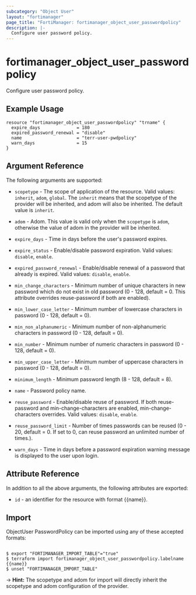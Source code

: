 ```yaml
---
subcategory: "Object User"
layout: "fortimanager"
page_title: "FortiManager: fortimanager_object_user_passwordpolicy"
description: |-
  Configure user password policy.
---
```


# fortimanager_object_user_passwordpolicy
Configure user password policy.

## Example Usage

```hcl
resource "fortimanager_object_user_passwordpolicy" "trname" {
  expire_days              = 180
  expired_password_renewal = "disable"
  name                     = "terr-user-pwdpolicy"
  warn_days                = 15
}
```

## Argument Reference


The following arguments are supported:

* `scopetype` - The scope of application of the resource. Valid values: `inherit`, `adom`, `global`. The `inherit` means that the scopetype of the provider will be inherited, and adom will also be inherited. The default value is `inherit`.
* `adom` - Adom. This value is valid only when the `scopetype` is `adom`, otherwise the value of adom in the provider will be inherited.

* `expire_days` - Time in days before the user's password expires.
* `expire_status` - Enable/disable password expiration. Valid values: `disable`, `enable`.

* `expired_password_renewal` - Enable/disable renewal of a password that already is expired. Valid values: `disable`, `enable`.

* `min_change_characters` - Minimum number of unique characters in new password which do not exist in old password (0 - 128, default = 0. This attribute overrides reuse-password if both are enabled).
* `min_lower_case_letter` - Minimum number of lowercase characters in password (0 - 128, default = 0).
* `min_non_alphanumeric` - Minimum number of non-alphanumeric characters in password (0 - 128, default = 0).
* `min_number` - Minimum number of numeric characters in password (0 - 128, default = 0).
* `min_upper_case_letter` - Minimum number of uppercase characters in password (0 - 128, default = 0).
* `minimum_length` - Minimum password length (8 - 128, default = 8).
* `name` - Password policy name.
* `reuse_password` - Enable/disable reuse of password. If both reuse-password and min-change-characters are enabled, min-change-characters overrides. Valid values: `disable`, `enable`.

* `reuse_password_limit` - Number of times passwords can be reused (0 - 20, default = 0. If set to 0, can reuse password an unlimited number of times.).
* `warn_days` - Time in days before a password expiration warning message is displayed to the user upon login.


## Attribute Reference

In addition to all the above arguments, the following attributes are exported:
* `id` - an identifier for the resource with format {{name}}.

## Import

ObjectUser PasswordPolicy can be imported using any of these accepted formats:
```

$ export "FORTIMANAGER_IMPORT_TABLE"="true"
$ terraform import fortimanager_object_user_passwordpolicy.labelname {{name}}
$ unset "FORTIMANAGER_IMPORT_TABLE"
```
-> **Hint:** The scopetype and adom for import will directly inherit the scopetype and adom configuration of the provider.

